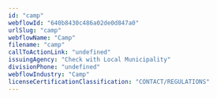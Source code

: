 ```yaml
---
id: "camp"
webflowId: "640b8430c486a02de0d847a0"
urlSlug: "camp"
webflowName: "Camp"
filename: "camp"
callToActionLink: "undefined"
issuingAgency: "Check with Local Municipality"
divisionPhone: "undefined"
webflowIndustry: "Camp"
licenseCertificationClassification: "CONTACT/REGULATIONS"
---
```


